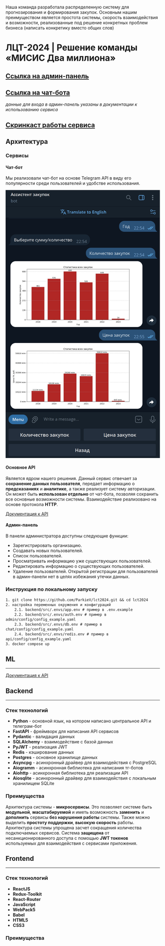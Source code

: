 Наша команда разработала распределенную систему для прогнозирования и формирования закупок. Основным нашим преимуществом является простота системы, скорость взаимодействия и возможности, реализованные под решение конкретных проблем бизнеса (написать конкретику вместо общих слов)
# ЛЦТ-2024 | Решение команды «МИСИС Два миллиона»
## [Ссылка на админ-панель](https://purchasing-assistant.itatmisis.ru/#)
## [Ссылка на чат-бота](https://t.me/Purchasing_Assistant_bot)
*данные для входа в админ-панель указаны в документации к использованию сервиса*
## [Скринкаст работы сервиса](#)

## Архитектура

### Сервисы

#### Чат-бот

Мы реализовали чат-бот на основе Telegram API в виду его популярности среди пользователей и удобстве использования.

![Картинка тг-бота](images/tgbot_pic.png)
#### Основное API

Является ядром нашего решения. Данный сервис отвечает за **сохранение данных пользователя**, передает информацию о **предсказаниях** и **аналитике**, а также реализует систему авторизации. Он может быть **использован отдельно** от чат-бота, позволяя сохранить все основные возможности системы. Взаимодействие реализовано на основе протокола **HTTP**.

[Документация к API](https://purchasing-assistant.itatmisis.ru/api/docs)

#### Админ-панель

В панели администратора доступны следующие функции:
 * Зарегистрировать организацию.
 * Создавать новых пользователей.
 * Список пользователей.
 * Просматривать информацию уже существующих пользователей.
 * Редактировать информацию о существующих пользователей.
 * Удаление пользователей.
 Открытой регистрации для пользователей в админ-панели нет в целях избежания утечки данных.


### Инструкция по локальному запуску
```
1. git clone https://github.com/ParkieV/lct2024.git && cd lct2024
2. настройка переменных окружения и конфигураций
    2.1. backend/src/.envs/app.env # пример в .env.example
    2.2. backend/src/.envs/auth.env # пример в admin/config/config_example.yaml
    2.3. backend/src/.envs/db.env # пример в chat/config/config_example.yaml
    2.4. backend/src/.envs/redis.env # пример в api/config/config_example.yaml
3. docker compose up
```

## ML
---

[Документация к API](https://purchasing-assistant.itatmisis.ru/api_ml/docs)

## Backend
---
### Стек технологий
* **Python** - основной язык, на котором написано центральное API и телеграм-бот
* **FastAPI** - фреймворк для написания API сервисов
* **Pydantic** - валидация данных
* **SQLAlchemy** - взаимодействие с базой данных
* **PyJWT** - реализация JWT
* **Redis** - кэширование данных
* **Postgres** - основное хранилище данных
* **Asyncpg** - асинхронный драйвер для взаимодействия с PostgreSQL
* **Aiogramm** - асинхронная библиотека для написания тг-ботов
* **Aiohttp** - асинхронная библиотека для реализации API
* **Aiosqlite** - асинхронный драйвер для взаимодействия с локальным хранилищем SQLite
### Преимущества
Архитектура системы - **микросервисы**. Это позволяет системе быть **модульной**, **масштабируемой** и иметь возможность **заменить** и **дополнить** сервисы **без нарушения работы** системы.
Также можно выделить **простоту поддержки**, **высокую скорость** работы. Архитектура системы упрощена засчет сокращения количества подключаемых сервисов. Система **защищена** от несанкционированного доступа с помощью **JWT токенов** используемых для взаимодействия с сервисами приложения.

## Frontend
---
### Стек технологий
* **ReactJS**
* **Redux-Toolkit**
* **React-Router**
* **JavaScript**
* **WebPack5**
* **Babel**
* **HTML5**
* **CSS3**
### Преимущества

